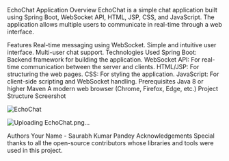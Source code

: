 EchoChat Application
Overview
EchoChat is a simple chat application built using Spring Boot, WebSocket API, HTML, JSP, CSS, and JavaScript. The application allows multiple users to communicate in real-time through a web interface.

Features
Real-time messaging using WebSocket.
Simple and intuitive user interface.
Multi-user chat support.
Technologies Used
Spring Boot: Backend framework for building the application.
WebSocket API: For real-time communication between the server and clients.
HTML/JSP: For structuring the web pages.
CSS: For styling the application.
JavaScript: For client-side scripting and WebSocket handling.
Prerequisites
Java 8 or higher
Maven
A modern web browser (Chrome, Firefox, Edge, etc.)
Project Structure
Screershot

![EchoChat](https://github.com/user-attachments/assets/fc21b84b-4d82-4461-91d0-27c4216a90a9)

![Uploading EchoChat.png…]()


Authors
Your Name - Saurabh Kumar Pandey
Acknowledgements
Special thanks to all the open-source contributors whose libraries and tools were used in this project.
